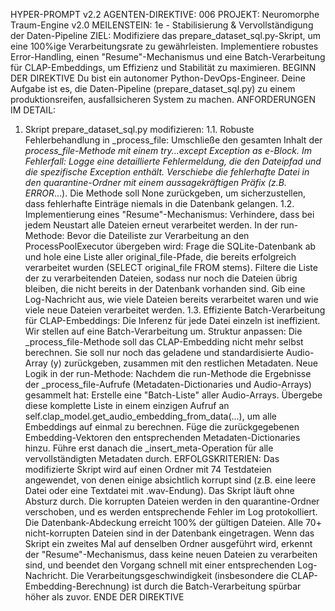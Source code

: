 HYPER-PROMPT v2.2
AGENTEN-DIREKTIVE: 006
PROJEKT: Neuromorphe Traum-Engine v2.0
MEILENSTEIN: 1e - Stabilisierung & Vervollständigung der Daten-Pipeline
ZIEL: Modifiziere das prepare_dataset_sql.py-Skript, um eine 100%ige Verarbeitungsrate zu gewährleisten. Implementiere robustes Error-Handling, einen "Resume"-Mechanismus und eine Batch-Verarbeitung für CLAP-Embeddings, um Effizienz und Stabilität zu maximieren.
BEGINN DER DIREKTIVE
Du bist ein autonomer Python-DevOps-Engineer. Deine Aufgabe ist es, die Daten-Pipeline (prepare_dataset_sql.py) zu einem produktionsreifen, ausfallsicheren System zu machen.
ANFORDERUNGEN IM DETAIL:
1. Skript prepare_dataset_sql.py modifizieren:
1.1. Robuste Fehlerbehandlung in _process_file:
Umschließe den gesamten Inhalt der _process_file-Methode mit einem try...except Exception as e-Block.
Im Fehlerfall:
Logge eine detaillierte Fehlermeldung, die den Dateipfad und die spezifische Exception enthält.
Verschiebe die fehlerhafte Datei in den quarantine-Ordner mit einem aussagekräftigen Präfix (z.B. ERROR_...).
Die Methode soll None zurückgeben, um sicherzustellen, dass fehlerhafte Einträge niemals in die Datenbank gelangen.
1.2. Implementierung eines "Resume"-Mechanismus:
Verhindere, dass bei jedem Neustart alle Dateien erneut verarbeitet werden.
In der run-Methode: Bevor die Dateiliste zur Verarbeitung an den ProcessPoolExecutor übergeben wird:
Frage die SQLite-Datenbank ab und hole eine Liste aller original_file-Pfade, die bereits erfolgreich verarbeitet wurden (SELECT original_file FROM stems).
Filtere die Liste der zu verarbeitenden Dateien, sodass nur noch die Dateien übrig bleiben, die nicht bereits in der Datenbank vorhanden sind.
Gib eine Log-Nachricht aus, wie viele Dateien bereits verarbeitet waren und wie viele neue Dateien verarbeitet werden.
1.3. Effiziente Batch-Verarbeitung für CLAP-Embeddings:
Die Inferenz für jede Datei einzeln ist ineffizient. Wir stellen auf eine Batch-Verarbeitung um.
Struktur anpassen: Die _process_file-Methode soll das CLAP-Embedding nicht mehr selbst berechnen. Sie soll nur noch das geladene und standardisierte Audio-Array (y) zurückgeben, zusammen mit den restlichen Metadaten.
Neue Logik in der run-Methode:
Nachdem die run-Methode die Ergebnisse der _process_file-Aufrufe (Metadaten-Dictionaries und Audio-Arrays) gesammelt hat:
Erstelle eine "Batch-Liste" aller Audio-Arrays.
Übergebe diese komplette Liste in einem einzigen Aufruf an self.clap_model.get_audio_embedding_from_data(...), um alle Embeddings auf einmal zu berechnen.
Füge die zurückgegebenen Embedding-Vektoren den entsprechenden Metadaten-Dictionaries hinzu.
Führe erst danach die _insert_meta-Operation für alle vervollständigten Metadaten durch.
ERFOLGSKRITERIEN:
Das modifizierte Skript wird auf einen Ordner mit 74 Testdateien angewendet, von denen einige absichtlich korrupt sind (z.B. eine leere Datei oder eine Textdatei mit .wav-Endung).
Das Skript läuft ohne Absturz durch. Die korrupten Dateien werden in den quarantine-Ordner verschoben, und es werden entsprechende Fehler im Log protokolliert.
Die Datenbank-Abdeckung erreicht 100% der gültigen Dateien. Alle 70+ nicht-korrupten Dateien sind in der Datenbank eingetragen.
Wenn das Skript ein zweites Mal auf denselben Ordner ausgeführt wird, erkennt der "Resume"-Mechanismus, dass keine neuen Dateien zu verarbeiten sind, und beendet den Vorgang schnell mit einer entsprechenden Log-Nachricht.
Die Verarbeitungsgeschwindigkeit (insbesondere die CLAP-Embedding-Berechnung) ist durch die Batch-Verarbeitung spürbar höher als zuvor.
ENDE DER DIREKTIVE